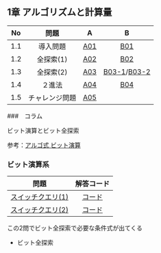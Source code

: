 ## 1章 アルゴリズムと計算量

|No|問題|A|B|
|:--:|:--:|:--:|:--:|
|1.1|導入問題|[A01](https://github.com/kaneda05/iron-rule/blob/main/chr1/A01.py)|[B01](https://github.com/kaneda05/iron-rule/blob/main/chr1/B01.py)|
|1.2|全探索(1)|[A02](https://github.com/kaneda05/iron-rule/blob/main/chr1/A02.py)|[B02](https://github.com/kaneda05/iron-rule/blob/main/chr1/B02.py)|
|1.3|全探索(2)|[A03](https://github.com/kaneda05/iron-rule/blob/main/chr1/A03.py)|[B03-1](https://github.com/kaneda05/iron-rule/blob/main/chr1/B03-1.py)/[B03-2](https://github.com/kaneda05/iron-rule/blob/main/chr1/B03-2.py)|
|1.4|２進法|[A04](https://github.com/kaneda05/iron-rule/blob/main/chr1/A04.py)|[B04](https://github.com/kaneda05/iron-rule/blob/main/chr1/B04.py)|
|1.5|チャレンジ問題|[A05](https://github.com/kaneda05/iron-rule/blob/main/chr1/A05.py)||

###　コラム

ビット演算とビット全探索


参考：[アルゴ式 ビット演算](https://algo-method.com/courses/5)

### ビット演算系
|問題|解答コード|
|:--:|:--:|
|[スイッチクエリ(1)](https://algo-method.com/tasks/1045)|[コード](https://github.com/kaneda05/algo/blob/main/3/bit/4/7.py)|
|[スイッチクエリ(2)](https://algo-method.com/tasks/1046)|[コード](https://github.com/kaneda05/algo/blob/main/3/bit/4/8.py)|


この2問でビット全探索で必要な条件式が出てくる

- ビット全探索

